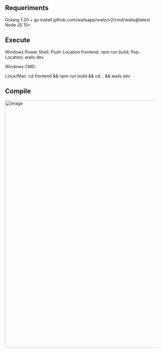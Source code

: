 ## Requeriments

Golang 1.20 +
go install github.com/wailsapp/wails/v2/cmd/wails@latest
Node JS 15+

## Execute

Windows Power Shell:
Push-Location frontend; npm run build; Pop-Location; wails dev

Windows CMD:


Linux/Mac:
cd frontend && npm run build && cd .. && wails dev

## Compile



<img width="1211" height="815" alt="image" src="https://github.com/user-attachments/assets/cdaaab01-a8ef-477e-8716-38bd83bd48b7" />

